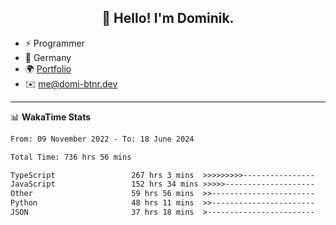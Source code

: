 <h2 align="center">👋 Hello! I'm Dominik.</h2>

- ⚡ Programmer
- 📍 Germany
- 🌍 [Portfolio](https://domi-btnr.dev)
- ✉️ [me@domi-btnr.dev](mailto://me@domi-btnr.dev)

---
📊 **WakaTime Stats**
<!--START_SECTION:waka-->

```txt
From: 09 November 2022 - To: 18 June 2024

Total Time: 736 hrs 56 mins

TypeScript                 267 hrs 3 mins  >>>>>>>>>----------------   36.24 %
JavaScript                 152 hrs 34 mins >>>>>--------------------   20.70 %
Other                      59 hrs 56 mins  >>-----------------------   08.13 %
Python                     48 hrs 11 mins  >>-----------------------   06.54 %
JSON                       37 hrs 18 mins  >------------------------   05.06 %
```

<!--END_SECTION:waka-->
